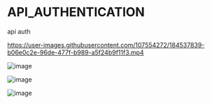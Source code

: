 # API_AUTHENTICATION
api auth

https://user-images.githubusercontent.com/107554272/184537839-b06e0c2e-96de-477f-b989-a5f24b9f11f3.mp4

![image](https://user-images.githubusercontent.com/107554272/184537696-59beefe5-e70b-411f-a1d8-eb78ad168d25.png)

![image](https://user-images.githubusercontent.com/107554272/184537703-d78f90e2-1364-4c61-8f53-10f4ac3bec58.png)

![image](https://user-images.githubusercontent.com/107554272/184537727-0e940564-da18-48b9-835f-1a6fd0e5fcb5.png)


